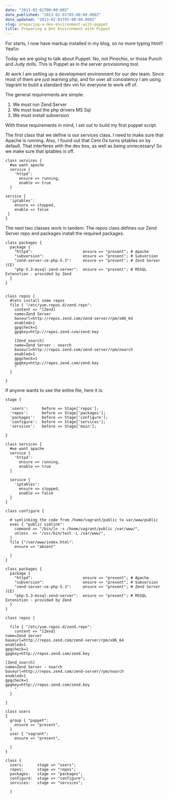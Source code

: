 ```yaml
---
date: "2013-02-01T00:00:00Z"
date_published: "2013-02-01T05:00:00.000Z"
date_updated: "2013-02-01T05:00:00.000Z"
slug: preparing-a-dev-environment-with-puppet
title: Preparing a Dev Environment with Puppet
---
```


For starts, I now have markup installed in my blog, so no more typing html!! Yea!\n 

Today we are going to talk about Puppet.  No, not Pinochio, or those Punch and Judy dolls.  This is Puppet as in the server provisioning tool.

At work I am setting up a development environment for our dev team.  Since most of them are just learning php, and for over all consistency I am using Vagrant to build a standard dev vm for everyone to work off of.

The general requirements are simple:

1. We must run Zend Server  
2. We must load the php drivers MS Sql  
3. We must install subversion

With these requirements in mind, I set out to build my first puppet script.

The first class that we define is our services class.  I need to make sure that Apache is running.  Also, I found out that Cent Os turns iptables on by default.  That interferes with the dev box, as well as being unnecessary!  So we make sure that iptables is off.

    class services {  
      #we want apache
      service {
        'httpd':
          ensure => running,
          enable => true
      }
    
    service {  
      'iptables':
        ensure => stopped,
        enable => false
     }
    }
    

The next two classes work in tandem.  The repos class defines our Zend Server repo and packages install the required packages.

    class packages {  
      package {
        "httpd":                      ensure => "present"; # Apache
        "subversion":                 ensure => "present"; # Subversion
        "zend-server-ce-php-5.3":     ensure => "present"; # Zend Server (CE)
        "php-5.3-mssql-zend-server":  ensure => "present"; # MSSQL Extenstion - provided by Zend
      }
    }
    
    
    class repos {  
      #lets install some repos
      file { "/etc/yum.repos.d/zend.repo":
        content => "[Zend]
        name=Zend Server
        baseurl=http://repos.zend.com/zend-server/rpm/x86_64
        enabled=1
        gpgcheck=1
        gpgkey=http://repos.zend.com/zend.key
    
        [Zend_noarch]
        name=Zend Server - noarch
        baseurl=http://repos.zend.com/zend-server/rpm/noarch
        enabled=1
        gpgcheck=1
        gpgkey=http://repos.zend.com/zend.key
        "
      }
    
    }
    

If anyone wants to see the entire file, here it is:

    stage {
    
      'users':      before => Stage['repos'];
      'repos':      before => Stage['packages'];
      'packages':   before => Stage['configure'];
      'configure':  before => Stage['services'];
      'services':   before => Stage['main'];
    
    }
    
    class services {  
      #we want apache
      service {
        'httpd':
          ensure => running,
          enable => true
      }
    
      service {
        'iptables':
          ensure => stopped,
          enable => false
      }
    }
    
    class configure {
    
      # symlinking the code from /home/vagrant/public to var/www/public
      exec { "public simlink":
        command => "/bin/ln -s /home/vagrant/public /var/www/",
        unless  => "/usr/bin/test -L /var/www/",
      }
      file {"/var/www/index.html":
        ensure => "absent"
    
      }
    }
    
    class packages {  
      package {
        "httpd":                      ensure => "present"; # Apache
        "subversion":                 ensure => "present"; # Subversion
        "zend-server-ce-php-5.3":     ensure => "present"; # Zend Server (CE)
        "php-5.3-mssql-zend-server":  ensure => "present"; # MSSQL Extenstion - provided by Zend
      }
    }
    
    class repos {
    
      file { "/etc/yum.repos.d/zend.repo":
        content => "[Zend]
    name=Zend Server  
    baseurl=http://repos.zend.com/zend-server/rpm/x86_64  
    enabled=1  
    gpgcheck=1  
    gpgkey=http://repos.zend.com/zend.key
    
    [Zend_noarch]
    name=Zend Server - noarch  
    baseurl=http://repos.zend.com/zend-server/rpm/noarch  
    enabled=1  
    gpgcheck=1  
    gpgkey=http://repos.zend.com/zend.key  
        "
      }
    
    }
    
    class users  
    {
      group { "puppet":
        ensure => "present",
      }
      user { "vagrant":
        ensure => "present",
    
      }
    }
    
    class {  
      users:      stage => "users";
      repos:      stage => "repos";
      packages:   stage => "packages";
      configure:  stage => "configure";
      services:   stage => "services";
    
      }
    
